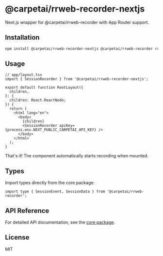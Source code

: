 # @carpetai/rrweb-recorder-nextjs

Next.js wrapper for @carpetai/rrweb-recorder with App Router support.

## Installation

```bash
npm install @carpetai/rrweb-recorder-nextjs @carpetai/rrweb-recorder rrweb
```

## Usage

```tsx
// app/layout.tsx
import { SessionRecorder } from '@carpetai/rrweb-recorder-nextjs';

export default function RootLayout({
  children,
}: {
  children: React.ReactNode;
}) {
  return (
    <html lang="en">
      <body>
        {children}
        <SessionRecorder apiKey={process.env.NEXT_PUBLIC_CARPETAI_API_KEY} />
      </body>
    </html>
  );
}
```

That's it! The component automatically starts recording when mounted.

## Types

Import types directly from the core package:

```tsx
import type { SessionEvent, SessionData } from '@carpetai/rrweb-recorder';
```

## API Reference

For detailed API documentation, see the [core package](https://github.com/CarpetAI/carpetai-rrwebrecorder).

## License

MIT 